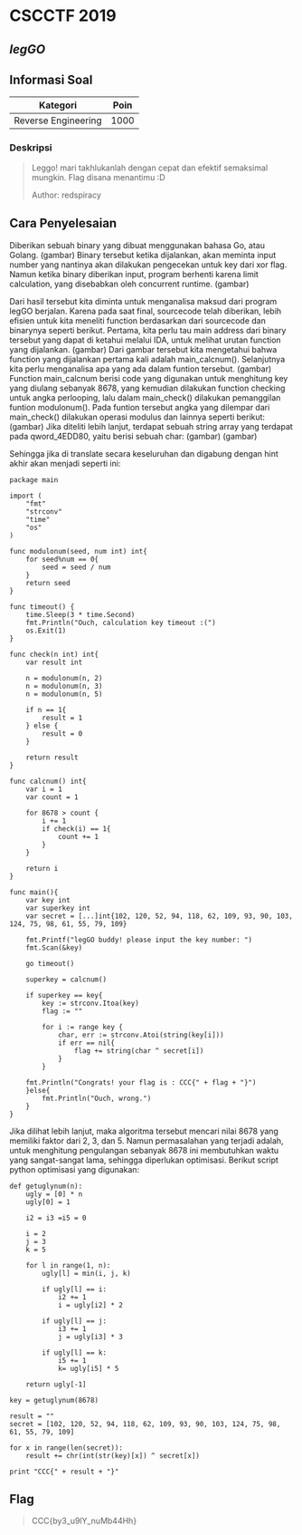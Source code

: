 # CSCCTF 2019
## _legGO_

## Informasi Soal
| Kategori | Poin |
| -------- | ---- |
| Reverse Engineering | 1000 |
### Deskripsi
> Leggo! mari takhlukanlah dengan cepat dan efektif semaksimal mungkin. Flag disana menantimu :D
>
> Author: redspiracy

## Cara Penyelesaian
Diberikan sebuah binary yang dibuat menggunakan bahasa Go, atau Golang.
(gambar)
Binary tersebut ketika dijalankan, akan meminta input number yang nantinya akan dilakukan pengecekan untuk key dari xor flag.
Namun ketika binary diberikan input, program berhenti karena limit calculation, yang disebabkan oleh concurrent runtime.
(gambar)

Dari hasil tersebut kita diminta untuk menganalisa maksud dari program legGO berjalan. Karena pada saat final, sourcecode telah diberikan, lebih efisien untuk kita meneliti function berdasarkan dari sourcecode dan binarynya seperti berikut.
Pertama, kita perlu tau main address dari binary tersebut yang dapat di ketahui melalui IDA, untuk melihat urutan function yang dijalankan.
(gambar)
Dari gambar tersebut kita mengetahui bahwa function yang dijalankan pertama kali adalah main_calcnum(). Selanjutnya kita perlu menganalisa apa yang ada dalam funtion tersebut.
(gambar)
Function main_calcnum berisi code yang digunakan untuk menghitung key yang diulang sebanyak 8678, yang kemudian dilakukan function checking untuk angka perlooping, lalu dalam main_check() dilakukan pemanggilan funtion modulonum(). Pada funtion tersebut angka yang dilempar dari main_check() dilakukan operasi modulus dan lainnya seperti berikut:
(gambar)
Jika diteliti lebih lanjut, terdapat sebuah string array yang terdapat pada qword_4EDD80, yaitu berisi sebuah char:
(gambar)
(gambar)

Sehingga jika di translate secara keseluruhan dan digabung dengan hint akhir akan menjadi seperti ini:
```
package main

import (
	"fmt"
	"strconv"
	"time"
	"os"
)

func modulonum(seed, num int) int{
	for seed%num == 0{
		seed = seed / num
	}
	return seed
}

func timeout() {
	time.Sleep(3 * time.Second)
	fmt.Println("Ouch, calculation key timeout :(")
	os.Exit(1)
}

func check(n int) int{
	var result int

	n = modulonum(n, 2)
	n = modulonum(n, 3)
	n = modulonum(n, 5)

	if n == 1{
		result = 1
	} else {
		result = 0
	}

	return result
}

func calcnum() int{
	var i = 1
	var count = 1
	
    for 8678 > count {
        i += 1
        if check(i) == 1{
			count += 1
		}
	}

    return i 
}

func main(){
	var key int
	var superkey int
	var secret = [...]int{102, 120, 52, 94, 118, 62, 109, 93, 90, 103, 124, 75, 98, 61, 55, 79, 109}
	
	fmt.Printf("legGO buddy! please input the key number: ")
	fmt.Scan(&key)

	go timeout()

	superkey = calcnum()

	if superkey == key{
		key := strconv.Itoa(key)	
		flag := ""

		for i := range key {
			char, err := strconv.Atoi(string(key[i]))
			if err == nil{
				flag += string(char ^ secret[i])
			} 
		}

	fmt.Println("Congrats! your flag is : CCC{" + flag + "}")
	}else{
		fmt.Println("Ouch, wrong.")
	}
}
```

Jika dilihat lebih lanjut, maka algoritma tersebut mencari nilai 8678 yang memiliki faktor dari 2, 3, dan 5. Namun permasalahan yang terjadi adalah, untuk menghitung pengulangan sebanyak 8678 ini membutuhkan waktu yang sangat-sangat lama, sehingga diperlukan optimisasi.
Berikut script python optimisasi yang digunakan:
```
def getuglynum(n): 
    ugly = [0] * n
    ugly[0] = 1
  
    i2 = i3 =i5 = 0
  
    i = 2
    j = 3
    k = 5
  
    for l in range(1, n): 
        ugly[l] = min(i, j, k) 
  
        if ugly[l] == i: 
            i2 += 1
            i = ugly[i2] * 2
  
        if ugly[l] == j: 
            i3 += 1
            j = ugly[i3] * 3
  
        if ugly[l] == k:  
            i5 += 1
            k= ugly[i5] * 5
  
    return ugly[-1] 

key = getuglynum(8678)

result = ""
secret = [102, 120, 52, 94, 118, 62, 109, 93, 90, 103, 124, 75, 98, 61, 55, 79, 109]

for x in range(len(secret)):
    result += chr(int(str(key)[x]) ^ secret[x])
    
print "CCC{" + result + "}"
```

## Flag
> CCC{by3_u9lY_nuMb44Hh}
